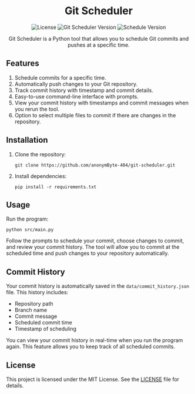 <h1 align="center">Git Scheduler</h1>

<p align="center">
  <img src="https://img.shields.io/badge/License-MIT-blue.svg" alt="License"/>
  <img src="https://img.shields.io/badge/Git--Scheduler-1.2.1-yellowgreen.svg" alt="Git Scheduler Version" />
  <img src="https://img.shields.io/badge/schedule-1.2.2-green.svg" alt="Schedule Version">
</p>

<p align="center">Git Scheduler is a Python tool that allows you to schedule Git commits and pushes at a specific time.</p>

<h2>Features</h2>

<ol>
  <li>Schedule commits for a specific time.</li>
  <li>Automatically push changes to your Git repository.</li>
  <li>Track commit history with timestamp and commit details.</li>
  <li>Easy-to-use command-line interface with prompts.</li>
  <li>View your commit history with timestamps and commit messages when you rerun the tool.</li>
  <li>Option to select multiple files to commit if there are changes in the repository.</li>
</ol>

<h2>Installation</h2>

<ol>
  <li>
    <p>Clone the repository:</p>
    <pre><code>git clone https://github.com/anonymByte-404/git-scheduler.git</code></pre>
  </li>
  <li>
    <p>Install dependencies:</p>
    <pre><code>pip install -r requirements.txt</code></pre>
  </li>
</ol>

<h2>Usage</h2>

<p>Run the program:</h2>

<pre><code>python src/main.py</code></pre>

<p>Follow the prompts to schedule your commit, choose changes to commit, and review your commit history. The tool will allow you to commit at the scheduled time and push changes to your repository automatically.</p> 

<h2>Commit History</h2> 

<p>Your commit history is automatically saved in the <code>data/commit_history.json</code> file. This history includes:</p> 

<ul> 
  <li>Repository path</li> 
  <li>Branch name</li> 
  <li>Commit message</li> 
  <li>Scheduled commit time</li> 
  <li>Timestamp of scheduling</li> 
</ul>

<p>You can view your commit history in real-time when you run the program again. This feature allows you to keep track of all scheduled commits.</p>

<h2>License</h2>

<p>This project is licensed under the MIT License. See the <a href="LICENSE">LICENSE</a> file for details.</p>